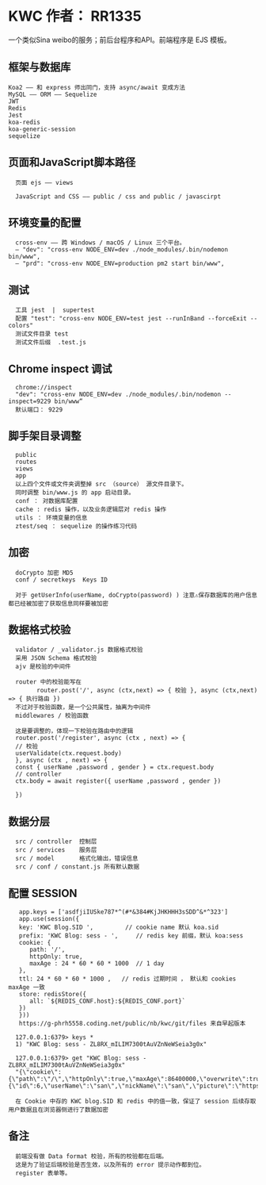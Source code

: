 # KWC 作者： RR1335 
 一个类似Sina weibo的服务；前后台程序和API。前端程序是 EJS 模板。

 ## 框架与数据库

    Koa2 —— 和 express 师出同门，支持 async/await 变成方法
    MySQL —— ORM —— Sequelize 
    JWT 
    Redis
    Jest
    koa-redis 
    koa-generic-session
    sequelize

## 页面和JavaScript脚本路径

      页面 ejs —— views

      JavaScript and CSS —— public / css and public / javascirpt

## 环境变量的配置

      cross-env —— 跨 Windows / macOS / Linux 三个平台。
      — "dev": "cross-env NODE_ENV=dev ./node_modules/.bin/nodemon bin/www",
      — "prd": "cross-env NODE_ENV=production pm2 start bin/www",


## 测试 

      工具 jest  |  supertest
      配置 "test": "cross-env NODE_ENV=test jest --runInBand --forceExit --colors"
      测试文件目录 test
      测试文件后缀  .test.js


## Chrome inspect 调试

      chrome://inspect 
      "dev": "cross-env NODE_ENV=dev ./node_modules/.bin/nodemon --inspect=9229 bin/www“
      默认端口： 9229




## 脚手架目录调整

      public 
      routes
      views
      app
      以上四个文件或文件夹调整掉 src （source） 源文件目录下。
      同时调整 bin/www.js 的 app 启动目录。
      conf ： 对数据库配置
      cache : redis 操作，以及业务逻辑层对 redis 操作
      utils ： 环境变量的信息
      ztest/seq ： sequelize 的操作练习代码



## 加密

      doCrypto 加密 MD5 
      conf / secretkeys  Keys ID 

      对于 getUserInfo(userName, doCrypto(password) ) 注意⚠️保存数据库的用户信息都已经被加密了获取信息同样要被加密


## 数据格式校验

      validator / _validator.js 数据格式校验
      采用 JSON Schema 格式校验
      ajv 是校验的中间件

      router 中的校验能写在
            router.post('/', async (ctx,next) => { 校验 }, async (ctx,next) => { 执行路由 })
      不过对于校验函数，是一个公共属性，抽离为中间件
      middlewares / 校验函数 

      这是要调整的，体现一下校验在路由中的逻辑
      router.post('/register', async (ctx , next) => {
      // 校验
      userValidate(ctx.request.body)
      }, async (ctx , next) => {
      const { userName ,password , gender } = ctx.request.body
      // controller 
      ctx.body = await register({ userName ,password , gender })

      })

## 数据分层

      src / controller  控制层 
      src / services    服务层
      src / model       格式化输出，错误信息
      src / conf / constant.js 所有默认数据
      


## 配置 SESSION

```
   app.keys = ['asdfjiIUSke787*^(#*&384#KjJHKHHH3sSDD^&*^323']
   app.use(session({
   key: 'KWC Blog.SID ',         // cookie name 默认 koa.sid
   prefix: 'KWC Blog: sess - ',     // redis key 前缀，默认 koa:sess
   cookie: {
      path: '/',
      httpOnly: true,
      maxAge : 24 * 60 * 60 * 1000  // 1 day
   },
   ttl: 24 * 60 * 60 * 1000 ,   // redis 过期时间 ， 默认和 cookies maxAge 一致
   store: redisStore({
      all: `${REDIS_CONF.host}:${REDIS_CONF.port}`
   })
   }))
   https://g-phrh5558.coding.net/public/nb/kwc/git/files 来自早起版本
```

      127.0.0.1:6379> keys *
      1) "KWC Blog: sess - ZL8RX_mILIM7300tAuVZnNeWSeia3g0x"

      127.0.0.1:6379> get "KWC Blog: sess - ZL8RX_mILIM7300tAuVZnNeWSeia3g0x"
      "{\"cookie\":{\"path\":\"/\",\"httpOnly\":true,\"maxAge\":86400000,\"overwrite\":true,\"signed\":true},\"userInfo\":{\"id\":6,\"userName\":\"san\",\"nickName\":\"san\",\"picture\":\"https://lc.baijing.biz/\",\"city\":null}}"

      在 Cookie 中存的 KWC blog.SID 和 redis 中的值一致，保证了 session 后续存取用户数据且在浏览器侧进行了数据加密


## 备注

      前端没有做 Data format 校验，所有的校验都在后端。
      这是为了验证后端校验是否生效，以及所有的 error 提示动作都到位。
      register 表单等。